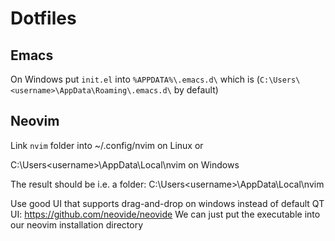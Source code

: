 # Dotfiles

## Emacs
On Windows put `init.el` into `%APPDATA%\.emacs.d\` which is (`C:\Users\<username>\AppData\Roaming\.emacs.d\` by default)

## Neovim
Link `nvim` folder into
~/.config/nvim
on Linux or

C:\Users\<username>\AppData\Local\nvim
on Windows

The result should be i.e. a folder:
C:\Users\<username>\AppData\Local\nvim

Use good UI that supports drag-and-drop on windows instead of default QT UI:
https://github.com/neovide/neovide
We can just put the executable into our neovim installation directory
